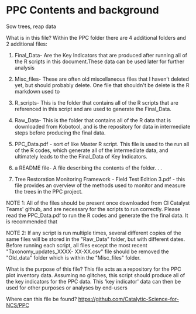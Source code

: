 # PPC Contents and background

Sow trees, reap data


What is in this file?
Within the PPC folder there are 4 additional folders and 2 additional files:
1) Final_Data- Are the Key Indicators that are produced after running all of the R scripts in this document.These data can be used later for further analysis

2) Misc_files- These are often old miscellaneous files that I haven’t deleted yet, but should probably delete. One file that shouldn't be delete is the R markdown used to 

3) R_scripts- This is the folder that contains all of the R scripts that are referenced in this script and are used to generate the Final_Data.

4) Raw_Data- This is the folder that contains all of the R data that is downloaded from Kobotool, and is the repository for data in intermediate steps before producing the final data.

5) PPC_Data.pdf - sort of like Master R script. This file is used to the run all of the R codes, which generate all of the intermediate data, and ultimately leads to the the Final_Data of Key Indicators.

6) a README file- A file describing the contents of the folder. . .

7) Tree Restoration Monitoring Framework - Field Test Edition 3.pdf - this file provides an overview of the methods used to monitor and measure the trees in the PPC project.

NOTE 1: All of the files should be present once downloaded from CI Catalyst Teams' github, and are necessary for the scripts to run correctly. Please read the PPC_Data.pdf to run the R codes and generate the the final data. It is recommended that 

NOTE 2: If any script is run multiple times, several different copies of the same files will be stored in the "Raw_Data" folder, but with different dates. Before running each script, all files except the most recent "Taxonomy_updates_XXXX- XX-XX.csv" file should be removed the "Old_data" folder which is within the "Misc_files" folder.

What is the purpose of this file?
This file acts as a repository for the PPC plot inventory data. Assuming no glitches, this script should produce all of the key indicators for the PPC data. This 'key indicator' data can then be used for other purposes or analyses by end-users 

Where can this file be found?
https://github.com/Catalytic-Science-for-NCS/PPC
